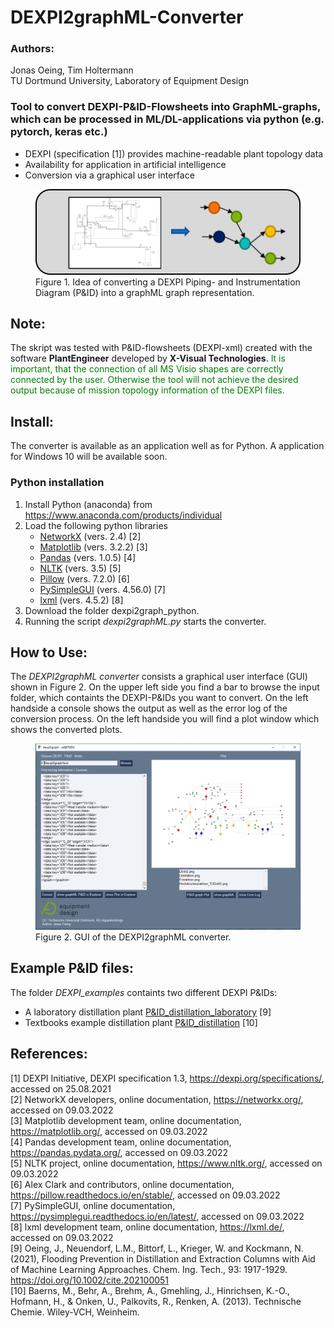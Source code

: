 # DEXPI2graphML-Converter

### Authors:
Jonas Oeing, Tim Holtermann<br>
TU Dortmund University,
Laboratory of Equipment Design

### Tool to convert DEXPI-P&ID-Flowsheets into GraphML-graphs, which can be processed in ML/DL-applications via python (e.g. pytorch, keras etc.)
- DEXPI (specification [1]) provides machine-readable plant topology data
- Availability for application in artificial intelligence
- Conversion via a graphical user interface

<figure role="group">
  <img src="./figures/dexpi2graph_idea.png" alt="SelfHTML-Logo" width=600>
    <figcaption>
    Figure 1. Idea of converting a DEXPI Piping- and Instrumentation Diagram (P&ID) into a graphML graph representation.
  </figcaption>
</figure>

## Note:
The skript was tested with P&ID-flowsheets (DEXPI-xml) created with the software <b>PlantEngineer</b> developed by <b>X-Visual Technologies</b>. 
<span style="color:green"> It is important, that the connection of all MS Visio shapes are correctly connected by the user. Otherwise the tool will not achieve the 
desired output because of mission topology information of the DEXPI files.</span>

## Install:
The converter is available as an application well as for Python.
A application for Windows 10 will be available soon.

### Python installation
1. Install Python (anaconda) from https://www.anaconda.com/products/individual
2. Load the following python libraries
	- [NetworkX](https://networkx.org/) (vers. 2.4) [2]
	- [Matplotlib](https://matplotlib.org/) (vers. 3.2.2) [3]
	- [Pandas](https://pandas.pydata.org/) (vers. 1.0.5) [4]
	- [NLTK](https://www.nltk.org/) (vers. 3.5) [5]
	- [Pillow](https://pillow.readthedocs.io/en/stable/) (vers. 7.2.0) [6]
	- [PySimpleGUI](https://pysimplegui.readthedocs.io/en/latest/) (vers. 4.56.0) [7]
	- [lxml](https://lxml.de/) (vers. 4.5.2) [8]
3. Download the folder dexpi2graph_python.
4. Running the script *dexpi2graphML.py* starts the converter.

## How to Use:
The *DEXPI2graphML  converter* consists a graphical user interface (GUI) shown in Figure 2.
On the upper left side you find a bar to browse the input folder, which containts the DEXPI-P&IDs you want to convert.
On the left handside a console shows the output as well as the error log of the conversion process.
On the left handside you will find a plot window which shows the converted plots.

<figure role="group">
  <img src="./figures/dexpi2graph_gui.png" alt="dexpi2graph GUI" width=600>
  <figcaption>
    Figure 2. GUI of the DEXPI2graphML converter.
  </figcaption>  
</figure>

## Example P&ID files:
The folder *DEXPI_examples* containts two different DEXPI P&IDs:
- A laboratory distillation plant [P&ID_distillation_laboratory](./DEXPI_examples/distillation_laboratory.xml) [9]
- Textbooks example distillation plant [P&ID_distillation](./DEXPI_examples/distillation_plant.xml) [10]


## References:
[1] DEXPI Initiative, DEXPI specification 1.3, https://dexpi.org/specifications/, accessed on 25.08.2021<br>
[2] NetworkX developers, online documentation, https://networkx.org/, accessed on 09.03.2022<br>
[3] Matplotlib development team, online documentation, https://matplotlib.org/, accessed on 09.03.2022<br>
[4] Pandas development team, online documentation, https://pandas.pydata.org/, accessed on 09.03.2022<br>
[5] NLTK project, online documentation, https://www.nltk.org/, accessed on 09.03.2022<br>
[6] Alex Clark and contributors, online documentation, https://pillow.readthedocs.io/en/stable/, accessed on 09.03.2022<br>
[7] PySimpleGUI, online documentation, https://pysimplegui.readthedocs.io/en/latest/, accessed on 09.03.2022<br>
[8] lxml development team, online documentation, https://lxml.de/, accessed on 09.03.2022<br>
[9] Oeing, J., Neuendorf, L.M., Bittorf, L., Krieger, W. and Kockmann, N. (2021), Flooding Prevention in Distillation and Extraction Columns with Aid of Machine Learning Approaches. Chem. Ing. Tech., 93: 1917-1929. https://doi.org/10.1002/cite.202100051<br>
[10] Baerns, M., Behr, A., Brehm, A., Gmehling, J., Hinrichsen, K.-O., Hofmann, H., & Onken, U., Palkovits, R., Renken, A. (2013). Technische Chemie. Wiley-VCH, Weinheim.<br>
